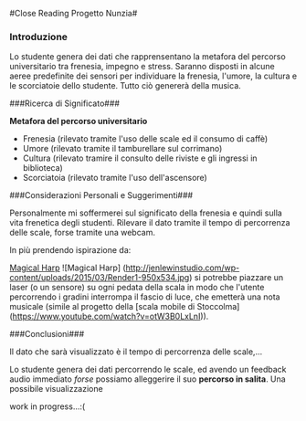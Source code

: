 #Close Reading Progetto Nunzia#

### Introduzione ###

Lo studente genera dei dati che rapprensentano la metafora del percorso universitario tra frenesia, impegno e stress.
Saranno disposti in alcune aeree predefinite dei sensori per individuare la frenesia, l'umore, la cultura e le scorciatoie
dello studente. Tutto ciò genererà della musica.

###Ricerca di Significato###

**Metafora del percorso universitario**

* Frenesia (rilevato tramite l'uso delle scale ed il consumo di caffè)
* Umore (rilevato tramite il tamburellare sul corrimano)
* Cultura (rilevato tramire il consulto delle riviste e gli ingressi in biblioteca)
* Scorciatoia (rilevato tramite l'uso dell'ascensore)

###Considerazioni Personali e Suggerimenti###

Personalmente mi soffermerei sul significato della frenesia e quindi sulla vita frenetica degli studenti. Rilevare il dato tramite il tempo di percorrenza delle scale, forse tramite una webcam. 

In più prendendo ispirazione da:

[Magical Harp](http://jenlewinstudio.com/art/the-magical-harp/) ![Magical Harp] (http://jenlewinstudio.com/wp-content/uploads/2015/03/Render1-950x534.jpg)
si potrebbe piazzare un laser (o un sensore) su ogni pedata della scala in modo che l'utente percorrendo i gradini interrompa il fascio di luce, che emetterà una nota musicale (simile al progetto della [scala mobile di Stoccolma] (https://www.youtube.com/watch?v=otW3B0LxLnI)).




###Conclusioni###

Il dato che sarà visualizzato è il tempo di percorrenza delle scale,...

Lo studente genera dei dati percorrendo le scale, 
ed avendo un feedback audio immediato *forse* possiamo alleggerire il suo **percorso in salita**. 
Una possibile visualizzazione 


work in progress...:(


